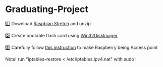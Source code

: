 # Graduating-Project

:one: Download [Raspbian Stretch](https://www.raspberrypi.org/downloads/raspbian/) and unzip

:two: Create bootable flash card using [Win32DiskImager](https://sourceforge.net/projects/win32diskimager/)

:three: Carefully follow [this instruction](https://www.raspberrypi.org/documentation/configuration/wireless/access-point.md) to make Raspberry being Access point

  Note! run "iptables-restore < /etc/iptables.ipv4.nat" with sudo !
